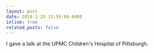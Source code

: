 ```yaml
---
layout: post
date: 2024-1-29 15:59:00-0400
inline: true
related_posts: false
---
```


I gave a talk at the UPMC Children's Hospital of Pittsburgh.

